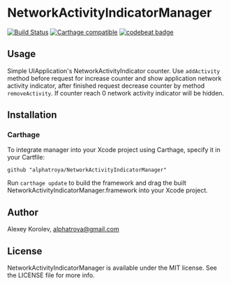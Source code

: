 # NetworkActivityIndicatorManager

[![Build Status](https://travis-ci.org/alphatroya/NetworkActivityIndicatorManager.svg?branch=master)](https://travis-ci.org/alphatroya/NetworkActivityIndicatorManager)
[![Carthage compatible](https://img.shields.io/badge/Carthage-compatible-4BC51D.svg?style=flat)](https://github.com/Carthage/Carthage)
[![codebeat badge](https://codebeat.co/badges/b9f64cba-baea-4ac6-ac9c-eedf093a72fe)](https://codebeat.co/projects/github-com-alphatroya-networkactivityindicatormanager)

## Usage

Simple UIApplication's NetworkActivityIndicator counter. Use `addActivity` method before request for increase counter and show application network activity indicator, after finished request decrease counter by method `removeActivity`. If counter reach 0 network activity indicator will be hidden.

## Installation

### Carthage
To integrate manager into your Xcode project using Carthage, specify it in your Cartfile:

```ogdl
github "alphatroya/NetworkActivityIndicatorManager"
```

Run `carthage update` to build the framework and drag the built NetworkActivityIndicatorManager.framework into your Xcode project.

## Author
Alexey Korolev, alphatroya@gmail.com

## License
NetworkActivityIndicatorManager is available under the MIT license. See the LICENSE file for more info. 

